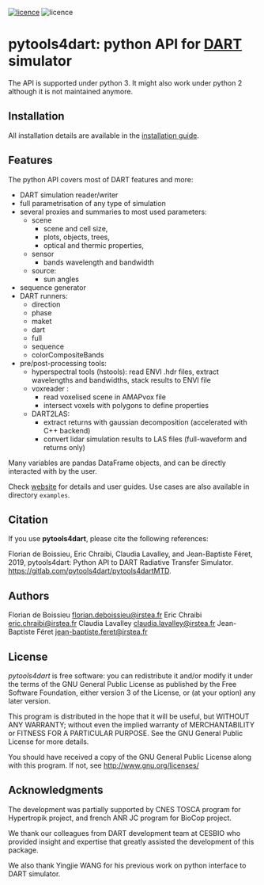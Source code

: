 [![licence](https://img.shields.io/badge/Licence-GPL--3-blue.svg)](https://www.gnu.org/licenses/gpl-3.0.html)
![licence](https://img.shields.io/badge/Python-3-blue.svg)

# pytools4dart: python API for [DART](http://www.cesbio.ups-tlse.fr/dart/index.php#/) simulator

The API is supported under python 3. It might also work under python 2 although it is not maintained anymore.

## Installation

All installation details are available in the 
[installation guide](https://pytools4dart.gitlab.io/pytools4dart/docs/user_guides/00_Installation/).

## Features

The python API covers most of DART features and more:

- DART simulation reader/writer
- full parametrisation of any type of simulation
- several proxies and summaries to most used parameters:
    - scene 
        - scene and cell size, 
        - plots, objects, trees, 
        - optical and thermic properties,
    - sensor
        - bands wavelength and bandwidth
    - source:
        - sun angles
- sequence generator
- DART runners:
    - direction
    - phase
    - maket
    - dart
    - full
    - sequence
    - colorCompositeBands
- pre/post-processing tools:
    - hyperspectral tools (hstools): read ENVI .hdr files, extract wavelengths and bandwidths, stack results to ENVI file
    - voxreader :
        - read voxelised scene in AMAPvox file
        - intersect voxels with polygons to define properties
    - DART2LAS: 
        - extract returns with gaussian decomposition (accelerated with C++ backend)
        - convert lidar simulation results to LAS files (full-waveform and returns only)
        
Many variables are pandas DataFrame objects, and can be directly 
interacted with by the user.        

Check [website](https://pytools4dart.gitlab.io/pytools4dart) for details and user guides.
Use cases are also available in directory `examples`.

## Citation

If you use __pytools4dart__, please cite the following references:

Florian de Boissieu, Eric Chraibi, Claudia Lavalley, and Jean-Baptiste Féret, 2019, 
pytools4dart: Python API to DART Radiative Transfer Simulator. https://gitlab.com/pytools4dart/pytools4dartMTD.


## Authors

Florian de Boissieu <florian.deboissieu@irstea.fr>
Eric Chraibi <eric.chraibi@irstea.fr>
Claudia Lavalley <claudia.lavalley@irstea.fr>
Jean-Baptiste Féret <jean-baptiste.feret@irstea.fr>

## License

*pytools4dart* is free software: you can redistribute it and/or modify
it under the terms of the GNU General Public License as published by
the Free Software Foundation, either version 3 of the License, or
(at your option) any later version.

This program is distributed in the hope that it will be useful,
but WITHOUT ANY WARRANTY; without even the implied warranty of
MERCHANTABILITY or FITNESS FOR A PARTICULAR PURPOSE.  See the
GNU General Public License for more details.

You should have received a copy of the GNU General Public License
along with this program.  If not, see <http://www.gnu.org/licenses/>

## Acknowledgments

The development was partially supported by CNES TOSCA program for Hypertropik project,
and french ANR JC program for BioCop project. 

We thank our colleagues from DART development team at CESBIO
who provided insight and expertise
that greatly assisted the development of this package.

We also thank Yingjie WANG for his previous work on python interface to DART simulator. 

